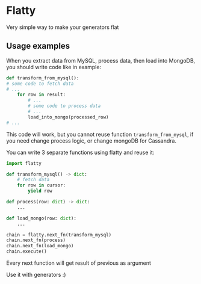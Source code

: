 # Flatty
Very simple way to make your generators flat

## Usage examples

When you extract data from MySQL, process data, then load into MongoDB, you 
should write code like in example:

```python
def transform_from_mysql():
# some code to fetch data
# ... 
    for row in result:
        # ...
        # some code to process data
        # ...
        load_into_mongo(processed_row)
# ...    
``` 

This code will work, but you cannot reuse function `transform_from_mysql`, 
if you need change process logic, or change mongoDB for Cassandra.

You can write 3 separate functions using flatty and reuse it:

```python
import flatty

def transform_mysql() -> dict:
    # fetch data
    for row in cursor:
        yield row

def process(row: dict) -> dict:
    ...

def load_mongo(row: dict):
    ...

chain = flatty.next_fn(transform_mysql)
chain.next_fn(process)
chain.next_fn(load_mongo)
chain.execute()

``` 

Every next function will get result of previous as argument

Use it with generators :)   
